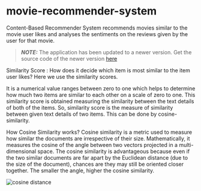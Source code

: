 # movie-recommender-system
Content-Based Recommender System recommends movies similar to the movie user likes and analyses the sentiments on the reviews given by the user for that movie.

> **_NOTE:_**  The application has been updated to a newer version. Get the source code of the newer version [here](https://github.com/Sumitsah0/movie-recommender-system)

Similarity Score :
How does it decide which item is most similar to the item user likes? Here we use the similarity scores.

It is a numerical value ranges between zero to one which helps to determine how much two items are similar to each other on a scale of zero to one. This similarity score is obtained measuring the similarity between the text details of both of the items. So, similarity score is the measure of similarity between given text details of two items. This can be done by cosine-similarity.

How Cosine Similarity works?
Cosine similarity is a metric used to measure how similar the documents are irrespective of their size. Mathematically, it measures the cosine of the angle between two vectors projected in a multi-dimensional space. The cosine similarity is advantageous because even if the two similar documents are far apart by the Euclidean distance (due to the size of the document), chances are they may still be oriented closer together. The smaller the angle, higher the cosine similarity.

![cosine distance](https://user-images.githubusercontent.com/36665975/70401457-a7530680-1a55-11ea-9158-97d4e8515ca4.png)
